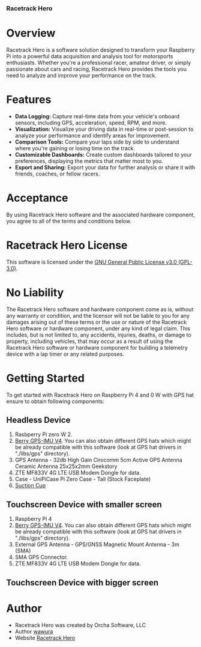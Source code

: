 ### Racetrack Hero

# Overview

Racetrack Hero is a software solution designed to transform your Raspberry Pi into a powerful data acquisition and analysis tool for motorsports enthusiasts. Whether you're a professional racer, amateur driver, or simply passionate about cars and racing, Racetrack Hero provides the tools you need to analyze and improve your performance on the track.

# Features

- **Data Logging:** Capture real-time data from your vehicle's onboard sensors, including GPS, acceleration, speed, RPM, and more.
- **Visualization:** Visualize your driving data in real-time or post-session to analyze your performance and identify areas for improvement.
- **Comparison Tools:** Compare your laps side by side to understand where you're gaining or losing time on the track.
- **Customizable Dashboards:** Create custom dashboards tailored to your preferences, displaying the metrics that matter most to you.
- **Export and Sharing:** Export your data for further analysis or share it with friends, coaches, or fellow racers.

# Acceptance
By using Racetrack Hero software and the associated hardware component, you agree to all of the terms and conditions below.

# Racetrack Hero License

This software is licensed under the [GNU General Public License v3.0 (GPL-3.0)](https://www.gnu.org/licenses/gpl-3.0.html).

# No Liability

The Racetrack Hero software and hardware component come as is, without any warranty or condition, and the licensor will not be liable to you for any damages arising out of these terms or the use or nature of the Racetrack Hero software or hardware component, under any kind of legal claim. This includes, but is not limited to, any accidents, injuries, deaths, or damage to property, including vehicles, that may occur as a result of using the Racetrack Hero software or hardware component for building a telemetry device with a lap timer or any related purposes.

# Getting Started

To get started with Racetrack Hero on Raspberry Pi 4 and 0 W with GPS hat ensure to obtain following components:

## Headless Device
1. Rasbperry Pi zero W 2. 
2. [Berry GPS-IMU V4](https://ozzmaker.com/product/berrygps-imu). You can also obtain different GPS hats which might be already compatible with this software (look at GPS hat drivers in "./libs/gps" directory).
3. GPS Antenna - 32db High Gain Cirocomm 5cm Active GPS Antenna Ceramic Antenna 25x25x2mm Geekstory
4. ZTE MF833V 4G LTE USB Modem Dongle for data.
5. Case - UniPiCase Pi Zero Case - Tall (Stock Faceplate)
6. [Suction Cup](https://www.amazon.com/dp/B07YJJSCLX?psc=1&ref=product_details)

## Touchscreen Device with smaller screen
1. Raspberry Pi 4
2. [Berry GPS-IMU V4](https://ozzmaker.com/product/berrygps-imu). You can also obtain different GPS hats which might be already compatible with this software (look at GPS hat drivers in "./libs/gps" directory).
3. External GPS Antenna - GPS/GNSS Magnetic Mount Antenna - 3m (SMA)
4. SMA GPS Connector. 
5. ZTE MF833V 4G LTE USB Modem Dongle for data.
   
   
## Touchscreen Device with bigger screen


# Author
- Racetrack Hero was created by Orcha Software, LLC
- Author [wawura](https://github.com/wawura) 
- Website [Racetrack Hero](https://www.racetrackhero.com)


